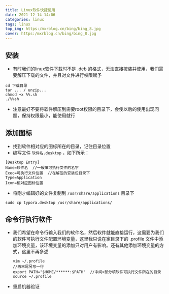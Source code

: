 ```yaml
---
title: Linux软件快捷使用
date: 2021-12-14 14:06
categories: linux
tags: linux
top_img: https:/mxrblog.cn/bing/bing_8.jpg
cover: https:/mxrblog.cn/bing/bing_8.jpg
---
```




## 安装

- 有时我们的linux软件下载时不是 .deb 的格式，无法直接按装并使用，我们需要解压下载的文件，并且对文件进行权限赋予

```
cd 下载目录
tar ... / unzip...
chmod +x %%.sh
./%%sh
```

- 注意最好不要将软件解压到需要root权限的目录下，会使以后的使用出现问题，保持权限最小，能使用就行

## 添加图标

- 找到软件相对应的图标所在的目录，记住目录位置
- 编写文件 `软件名.desktop` ，如下所示：

```
[Desktop Entry]
Name=软件名  //一般填可执行文件的名字
Exec=可执行文件位置  //在解压的安装包目录下
Type=Application
Icon=相对应图标位置
```

- 将刚才编辑好的文件复制到 `/usr/share/applications` 目录下

```
sudo cp typora.desktop /usr/share/applications/
```

## 命令行执行软件

- 我们希望在命令行输入我们的软件名，然后软件就能直接运行，这需要为我们的软件可执行文件配置环境变量，这里我只说在家目录下的  .profile 文件中添加环境变量，该环境变量的添加只对用户有影响。还有其他添加环境变量的方式，这里不再多述

  ```
  vim ~/.profile
  //再末尾另写一行
  export PATH="$HOME/******:$PATH"  //中间×部分填软件可执行文件所在的目录
  source ~/.profile
  ```

  

- 重启机器验证